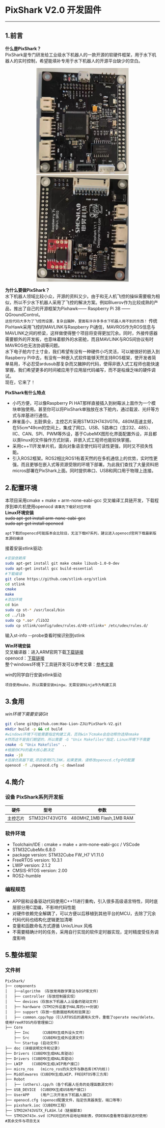# PixShark V2.0 开发固件
___
## 1.前言
**什么是PixShark？**</br>
PixShark是专门研发给工业级水下机器人的一款开源的软硬件框架，用于水下机器人的实时控制，希望能填补专用于水下机器人的开源平台缺少的空白。</br>
<center class="half">
<img src="doc/.image/PixShark-P.jpg"  width="300px">
<img src="doc/.image/PixShark-N.jpg"  width="300px">
</center>

**为什么要做PixShark？**</br>
水下机器人领域比较小众，开源的资料又少。由于和无人机飞控的操纵需要极为相似，所以不少水下机器人采用了飞控的解决方案。例如Bluerov作为比较成熟的产品，推出了自己的开源框架为Pixhawk—— Raspberry Pi 3B —— QGroundControl。</br>`这些代码大多为了飞控而设置，复杂且臃肿，里面有许许多多水下机器人用不到的东西！`
传统PixHawk采用飞控的MAVLINK与Raspberry Pi通信，MAVROS作为ROS信息与MAVLINK之间的桥梁，这样做使得整个项目将变得更加冗余。同时，外接传感器需要额外的开发板，也意味着额外的水密舱，而且MAVLINK与ROS间协议有时MAVROS也无法协调等问题。</br>
水下电子舱内寸土寸金，我们希望有没有一种硬件小巧灵活，可以被很好的嵌入到Raspberry Pi中去，有没有一种嵌入式软件能够天然支持ROS框架，使开发者简单易用，不必忍受ardusub那复杂而又臃肿的代码，使得非嵌入式工程师也能快速掌握。我们希望更多的时间被应用于应用层代码编写，而不是枯燥乏味的硬件调试。</br>现在，它来了！

**PixShark有什么特点**
- 小巧方便，可以像Raspberry Pi HAT那样直接插入到树莓派上面作为一个模块单独使用。甚至你可以将PixShark单独放在水下舱内，通过载波、光纤等方式与岸基进行通信。
- 麻雀虽小，五脏俱全，主控芯片采用STM32H743VGT6，480M高速主频，在55cm*49cm的空间上，集成了网口、USB、5路串口（含232、485）、IIC、CAN、SPI、PWM等外设，基于CubeMX图形化界面配置外设，并且都以类linux的文件操作方式封装，非嵌入式工程师也能较快掌握。
- 采用c++11开发单片机，面向对象语言使代码可读性更强，同时又不损失性能。
- 引入ROS2框架。ROS2相比ROS1有着天然的在多机通信上的优势，实时性更强，而且更够在嵌入式等资源受限的环境下部署。为此我们查找了大量资料把micros部署在PixShark上面。同时提供串口、USB和网口用于物理上连接。
## 2.配置环境
本项目采用cmake + make + arm-none-eabi-gcc 交叉编译工具链开发，下载程序到单片机使用openocd
`请事先下载好对应环境`</br>
**Linux环境安装**</br>
~~sudo apt-get install arm-none-eabi-gcc~~</br>
~~sudo apt-get install openocd~~

`apt下载的openocd可能版本会比较旧，无法下载H7系列，建议进入openocd官网下载最新版本源码编译`</br>

接着安装stlink驱动:
```bash
#安装依赖库
sudo apt-get install git make cmake libusb-1.0-0-dev
sudo apt-get install gcc build-essential
#下载编译
git clone https://github.com/stlink-org/stlink
cd stlink
cmake
make
#添加环境
cd bin
sudo cp st-* /usr/local/bin
cd ../lib
sudo cp *.so* /lib32
sudo cp stlink/config/udev/rules.d/49-stlinkv* /etc/udev/rules.d/
```

输入st-info --probe查看时候识别到stlink



**Win环境安装**</br>
交叉编译器：进入ARM官网下载[下载链接](https://developer.arm.com/downloads/-/gnu-rm)</br>
openocd：[下载链接](https://github.com/xpack-dev-tools/openocd-xpack/releases/)</br>
整个windows环境下工具链开发可以参考文章：[参考文章](https://zhuanlan.zhihu.com/p/576972892)</br>

win的同学自行安装stlink驱动

`项目使用make，所以需要安装mingw，无需安装Ninja作为构建工具`

## 3.食用
_win环境下需要安装Git_
```bash
git clone git@github.com:Hao-Lion-ZJU/PixShark-V2.git
mkdir build -p && cd build
#windows环境下可能需要指定构建工具，否则win下cmake会自动帮你选择nmake
#然而这不是我们期望的，所以需要 -G "Unix Makefiles"指定，Linux环境下不需要
cmake -G "Unix Makefiles" ..
#根据你CPU的最大核心数决定
make -j8
#连接仿真器下载,项目使用STLINK，如果更换，请修改openocd.cfg中的配置
openocd -f ./openocd.cfg -c download
```
## 4.简介
### 设备 PixShark系列开发板
|硬件|型号|参数|
|---|---|---|
|主控芯片|STM32H743VGT6|480MHZ,1MB Flash,1MB RAM|
### 软件环境

 - Toolchain/IDE : cmake + make + arm-none-eabi-gcc / VSCode
 - STM32CubeMx:6.8.0
 - package version: STM32Cube FW_H7 V1.11.0
 - FreeRTOS version: 10.3.1
 - LWIP version: 2.1.2
 - CMSIS-RTOS version: 2.00
 - ROS2-humble
### 编程规范
- APP层和设备驱动代码使用C++11进行重构，引入很多高级语言特性，同时底层部分用C混编，不影响代码性能
- 对硬件依赖完全解耦了，可以方便以后移植到其他平台的MCU，去除了冗余代码代码也结构化逻辑更加清晰
- 变量和函数命名方式遵循 Unix/Linux 风格
- 不需要精确计时的任务，采用自行实现的软件定时器实现，定时精度受任务调度影响

## 5.整体框架
### 文件树  
```
PixShark/
├── components
│   ├──algorithm （存放常用数学算法与DSP库文件）
│   ├── controller（存放控制器实现）
│   └── devices（存放水下机器人上设备的驱动文件）
│   ├── hardware（STM32外设基于HAL库的c++封装）
│   ├── support（存放一些数据结构和校验算法）
│   ├── common.cpp/hpp（引入RTOS后的通用头文件，重载了operate new/delete，使用FreeRTOS内存管理接口）
├── Core
    ├── Inc		（CUBEMX生成外设头文件）
    ├── Src		（CUBEMX生成外设源文件）
    └── Startup	(启动文件)
├── doc	(详细说明文件和记录)
├── Drivers	(CUBEMX生成HAL库驱动)
├── Drivers	(CUBEMX生成HAL库驱动)
├── LWIP	(CUBEMX生成LWIP用户接口)
├── micro_ros	(micro_ros的头文件与静态库(M7内核))
├── Middlewares（CUBEMX生成LWIP、FREERTOS等三方库）
├── Robot
│   ├── (others).cpp/h（各个机器人任务的处理函数源文件）
├── USB_DEVICE	(CUBEMX生成USB用户接口)
├── UserAPP	    (用户二次开发水下机器人接口)
├── openocd.cfg	(openocd配置文件，指定仿真器类型，端口等等)
├── pixshark.ioc（CUBEMX工程）
├── STM32H743VGTX_FLASH.ld（链接脚本）
└── STM32H743x.svd（CPU对应的外设地址映射表，供DEBUG查看寄存器状态时使用）
#其余文件与项目无关

```
